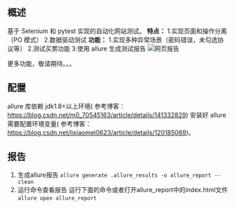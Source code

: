 ## 概述
基于 Selenium 和 pytest 实现的自动化网站测试。
**特点：**
1.实现页面和操作分离（PO 模式）
2.数据驱动测试
**功能：**
1.实现多种异常场景（密码错误，未勾选协议等）
2.测试买票功能
3.使用 allure 生成测试报告
![网页报告](https://github.com/user-attachments/assets/614baaab-c92a-4abd-8034-607281e17d88)

更多功能，敬请期待。。。
## 配置
allure 库依赖 jdk1.8+以上环境(
    参考博客：https://blog.csdn.net/m0_70545163/article/details/141332829)
安装好 allure 需要配置环境变量(
    参考博客：https://blog.csdn.net/lixiaomei0623/article/details/120185069)。
## 报告
1. 生成allure报告
`allure generate .allure_results -o allure_report --clean`
2. 运行命令查看报告
运行下面的命令或者打开allure_report中的index.html文件
`allure open allure_report`
